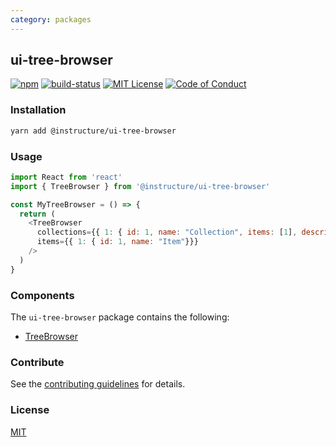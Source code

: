 ```yaml
---
category: packages
---
```


## ui-tree-browser

[![npm][npm]][npm-url]
[![build-status][build-status]][build-status-url]
[![MIT License][license-badge]][LICENSE]
[![Code of Conduct][coc-badge]][coc]


### Installation

```sh
yarn add @instructure/ui-tree-browser
```

### Usage

```js
import React from 'react'
import { TreeBrowser } from '@instructure/ui-tree-browser'

const MyTreeBrowser = () => {
  return (
    <TreeBrowser
      collections={{ 1: { id: 1, name: "Collection", items: [1], descriptor: "My Collection" }}}
      items={{ 1: { id: 1, name: "Item"}}}
    />
  )
}
```

### Components
The `ui-tree-browser` package contains the following:
- [TreeBrowser](#TreeBrowser)

### Contribute
See the [contributing guidelines](#contributing) for details.

### License

[MIT](LICENSE)

[npm]: https://img.shields.io/npm/v/@instructure/ui-tree-browser.svg
[npm-url]: https://npmjs.com/package/@instructure/ui-tree-browser

[build-status]: https://travis-ci.org/instructure/instructure-ui.svg?branch=master
[build-status-url]: https://travis-ci.org/instructure/instructure-ui "Travis CI"

[license-badge]: https://img.shields.io/npm/l/instructure-ui.svg?style=flat-square
[license]: https://github.com/instructure/instructure-ui/blob/master/LICENSE

[coc-badge]: https://img.shields.io/badge/code%20of-conduct-ff69b4.svg?style=flat-square
[coc]: https://github.com/instructure/instructure-ui/blob/master/CODE_OF_CONDUCT.md
